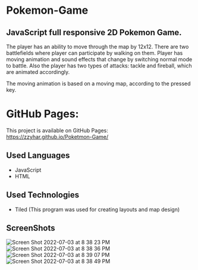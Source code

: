 # Pokemon-Game


## JavaScript full responsive 2D Pokemon Game. 
The player has an ability to move through the map by 12x12. 
There are two battlefields where player can participate by walking on them. 
Player has moving animation and sound effects that change 
by switching normal mode to battle. Also the player has two 
types of attacks: tackle and fireball, which are animated accordingly. 

The moving animation is based on a moving map, according to the pressed key.

# GitHub Pages: 

This project is available on GitHub Pages: https://zzyhar.github.io/Poketmon-Game/

## Used Languages
  - JavaScript 
  - HTML

## Used Technologies 
  - Tiled (This program was used for creating layouts and map design)

## ScreenShots
![Screen Shot 2022-07-03 at 8 38 23 PM](https://user-images.githubusercontent.com/93952085/177063786-90c44c13-68ff-4b13-9850-8a1cfa06f341.png)
![Screen Shot 2022-07-03 at 8 38 36 PM](https://user-images.githubusercontent.com/93952085/177063787-8ac4e78c-805f-4ffa-b715-2538fdddc2fa.png)
![Screen Shot 2022-07-03 at 8 39 07 PM](https://user-images.githubusercontent.com/93952085/177063790-3e7dda55-24b5-4d04-a6ba-e73c1506f974.png)
![Screen Shot 2022-07-03 at 8 38 49 PM](https://user-images.githubusercontent.com/93952085/177063789-8257d325-b6d8-4f51-9749-afae7a443e92.png)

